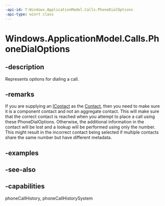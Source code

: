```yaml
---
-api-id: T:Windows.ApplicationModel.Calls.PhoneDialOptions
-api-type: winrt class
---
```


<!-- Class syntax.
public class PhoneDialOptions : Windows.ApplicationModel.Calls.IPhoneDialOptions
-->

# Windows.ApplicationModel.Calls.PhoneDialOptions

## -description
Represents options for dialing a call.

## -remarks
If you are supplying an [IContact](https://msdn.microsoft.com/en-us/library/aa912125.aspx) as the [Contact](phonedialoptions_contact.md), then you need to make sure it is a component contact and not an aggregate contact. This will make sure that the correct contact is reached when you attempt to place a call using these PhoneDialOptions. Otherwise, the additional information in the contact will be lost and a lookup will be performed using only the number. This might result in the incorrect contact being selected if multiple contacts share the same number but have different metadata.

## -examples

## -see-also

## -capabilities
phoneCallHistory, phoneCallHistorySystem
